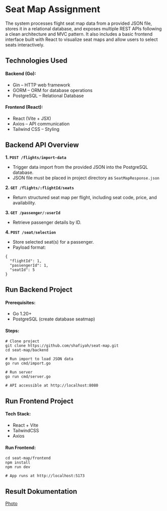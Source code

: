 # Seat Map Assignment

The system processes flight seat map data from a provided JSON file, stores it in a relational database, and exposes multiple REST APIs following a clean architecture and MVC pattern. It also includes a basic frontend interface built with React to visualize seat maps and allow users to select seats interactively.

## Technologies Used

#### Backend (Go):
- Gin – HTTP web framework
- GORM – ORM for database operations
- PostgreSQL – Relational Database

#### Frontend (React):
- React (Vite + JSX)
- Axios – API communication
- Tailwind CSS – Styling

##  Backend API Overview

**1. `POST /flights/import-data`**
- Trigger data import from the provided JSON into the PostgreSQL database.
- JSON file must be placed in project directory as `SeatMapResponse.json`

**2. `GET /flights/:flightId/seats`**
- Return structured seat map per flight, including seat code, price, and availability.

**3. `GET /passenger/:userId`**
- Retrieve passenger details by ID.

**4. `POST /seat/selection`**
- Store selected seat(s) for a passenger.
- Payload format:
```
{
  "flightId": 1,
  "passengerId": 1,
  "seatId": 5
}
```
## Run Backend Project 

#### Prerequisites:
- Go 1.20+
- PostgreSQL (create database seatmap)

#### Steps:
```
# Clone project
git clone https://github.com/shafiyah/seat-map.git
cd seat-map/backend

# Run import to load JSON data
go run cmd/import.go

# Run server
go run cmd/server.go

# API accessible at http://localhost:8080
```

## Run Frontend Project 
#### Tech Stack:
- React + Vite
- TailwindCSS
- Axios

#### Run Frontend:
```
cd seat-map/frontend
npm install
npm run dev

# App runs at http://localhost:5173

```
## Result Dokumentation 
[Photo](https://drive.google.com/drive/folders/11XBoADCk3mS7B2CasPWtluXjoFmg8pR5?usp=sharing)


